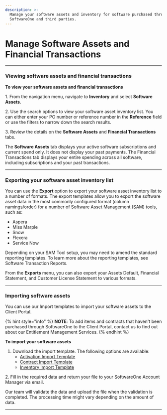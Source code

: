 ```yaml
---
description: >-
  Manage your software assets and inventory for software purchased through
  SoftwareOne and third parties.
---
```


# Manage Software Assets and Financial Transactions

***

### Viewing software assets and financial transactions

**To view your software assets and financial transactions**

1\. From the navigation menu, navigate to **Inventory** and select **Software Assets**.

2\. Use the search options to view your software asset inventory list. You can either enter your PO number or reference number in the **Reference** field or use the filters to narrow down the search results.

3\. Review the details on the **Software Assets** and **Financial Transactions** tabs.

The **Software Assets** tab displays your active software subscriptions and current spend only. It does not display your past payments. The Financial Transactions tab displays your entire spending across all software, including subscriptions and your past transactions.

***

### Exporting your software asset inventory list

You can use the **Export** option to export your software asset inventory list to a number of formats. The export templates allow you to export the software asset data in the most commonly configured format (column namings/order) for a number of Software Asset Management (SAM) tools, such as:

* Aspera
* Miss Marple
* Snow
* Flexera
* Service Now

Depending on your SAM Tool setup, you may need to amend the standard reporting templates. To learn more about the reporting templates, see Software Transaction Reports.

From the **Exports** menu, you can also export your Assets Default, Financial Statement, and Customer License Statement to various formats.

***

### Importing software assets

You can use our Import templates to import your software assets to the Client Portal.

{% hint style="info" %}
**NOTE**: To add items and contracts that haven't been purchased through SoftwareOne to the Client Portal, contact us to find out about our Entitlement Management Services.
{% endhint %}

**To import your software assets**

1. Download the import template. The following options are available:
   * [Activation Import Template](https://help.pyracloud.com/wp-content/uploads/2020/11/Activation-Key-Import-Template.xlsx)
   * [Contract Import Template](https://help.pyracloud.com/wp-content/uploads/2020/11/Contract-Import-Template.xlsx)
   * [Inventory Import Template](https://help.pyracloud.com/wp-content/uploads/2020/11/Inventory-Import-Template.xls)

2\. Fill in the required data and return your file to your SoftwareOne Account Manager via email.

Our team will validate the data and upload the file when the validation is completed. The processing time might vary depending on the amount of data.

***
